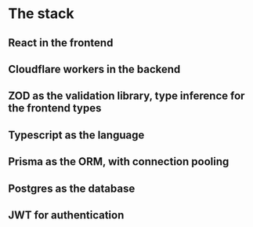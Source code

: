 # The stack
 
## React in the frontend
## Cloudflare workers in the backend
## ZOD as the validation library, type inference for the frontend types
## Typescript as the language
## Prisma as the ORM, with connection pooling
## Postgres as the database
## JWT for authentication
